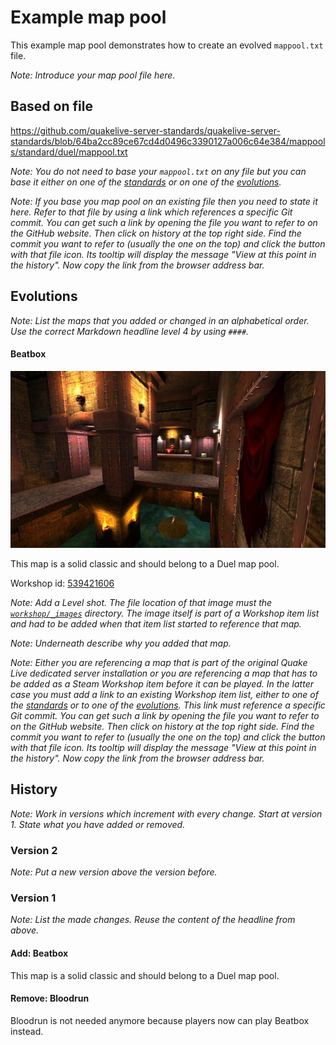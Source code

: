# Example map pool

This example map pool demonstrates how to create an evolved `mappool.txt` file.

*Note: Introduce your map pool file here.*

## Based on file

https://github.com/quakelive-server-standards/quakelive-server-standards/blob/64ba2cc89ce67cd4d0496c3390127a006c64e384/mappools/standard/duel/mappool.txt

*Note: You do not need to base your `mappool.txt` on any file but you can base it either on one of the [standards](https://github.com/quakelive-server-standards/quakelive-server-standards/tree/master/mappools/standard) or on one of the [evolutions](https://github.com/quakelive-server-standards/quakelive-server-standards/tree/master/mappools/evolved).*

*Note: If you base you map pool on an existing file then you need to state it here. Refer to that file by using a link which references a specific Git commit. You can get such a link by opening the file you want to refer to on the GitHub website. Then click on history at the top right side. Find the commit you want to refer to (usually the one on the top) and click the button with that file icon. Its tooltip will display the message "View at this point in the history". Now copy the link from the browser address bar.*

## Evolutions

*Note: List the maps that you added or changed in an alphabetical order. Use the correct Markdown headline level 4 by using `####`.*

#### Beatbox

![Level shot](../../../workshop/_images/beatbox.jpg)

This map is a solid classic and should belong to a Duel map pool.

Workshop id: [539421606](https://github.com/quakelive-server-standards/quakelive-server-standards/blob/b5d3892e657e27139c4dd6f35ea6d8043271b7dc/workshop/evolved/_example/workshop.txt)

*Note: Add a Level shot. The file location of that image must the [`workshop/_images`](https://github.com/quakelive-server-standards/quakelive-server-standards/tree/master/workshop/_images) directory. The image itself is part of a Workshop item list and had to be added when that item list started to reference that map.*

*Note: Underneath describe why you added that map.*

*Note: Either you are referencing a map that is part of the original Quake Live dedicated server installation or you are referencing a map that has to be added as a Steam Workshop item before it can be played. In the latter case you must add a link to an existing Workshop item list, either to one of the [standards](https://github.com/quakelive-server-standards/quakelive-server-standards/tree/master/workshop/standard) or to one of the [evolutions](https://github.com/quakelive-server-standards/quakelive-server-standards/tree/master/workshop/evolved). This link must reference a specific Git commit. You can get such a link by opening the file you want to refer to on the GitHub website. Then click on history at the top right side. Find the commit you want to refer to (usually the one on the top) and click the button with that file icon. Its tooltip will display the message "View at this point in the history". Now copy the link from the browser address bar.*

## History

*Note: Work in versions which increment with every change. Start at version 1. State what you have added or removed.*

### Version 2

*Note: Put a new version above the version before.*

### Version 1

*Note: List the made changes. Reuse the content of the headline from above.*

#### Add: Beatbox

This map is a solid classic and should belong to a Duel map pool.

#### Remove: Bloodrun

Bloodrun is not needed anymore because players now can play Beatbox instead.
